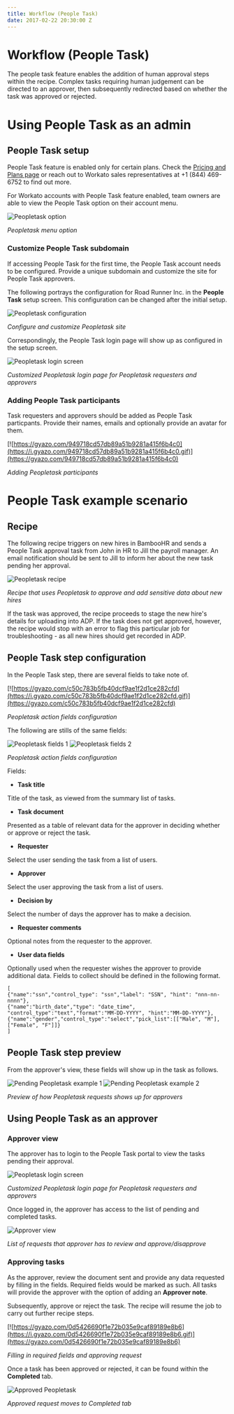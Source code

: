 ```yaml
---
title: Workflow (People Task)
date: 2017-02-22 20:30:00 Z
---
```


# Workflow (People Task)
The people task feature enables the addition of human approval steps within the recipe. Complex tasks requiring human judgement can be directed to an approver, then subsequently redirected based on whether the task was approved or rejected.

# Using People Task as an admin

## People Task setup
People Task feature is enabled only for certain plans. Check the [Pricing and Plans page](https://www.workato.com/pricing?audience=general) or reach out to Workato sales representatives at +1 (844) 469-6752 to find out more.

For Workato accounts with People Task feature enabled, team owners are able to view the People Task option on their account menu.

![Peopletask option](/_uploads/peopletask-docs/peopletask_option.png)

*Peopletask menu option*

### Customize People Task subdomain

If accessing People Task for the first time, the People Task account needs to be configured. Provide a unique subdomain and customize the site for People Task approvers.

The following portrays the configuration for Road Runner Inc. in the **People Task** setup screen. This configuration can be changed after the initial setup.

![Peopletask configuration](/_uploads/peopletask-docs/peopletask_config.png)

*Configure and customize Peopletask site*

Correspondingly, the People Task login page will show up as configured in the setup screen.

![Peopletask login screen](/_uploads/peopletask-docs/peopletask_login.png)

*Customized Peopletask login page for Peopletask requesters and approvers*

### Adding People Task participants
Task requesters and approvers should be added as People Task particpants. Provide their names, emails and optionally provide an avatar for them.

[![https://gyazo.com/949718cd57db89a51b9281a415f6b4c0](https://i.gyazo.com/949718cd57db89a51b9281a415f6b4c0.gif)](https://gyazo.com/949718cd57db89a51b9281a415f6b4c0)

*Adding Peopletask participants*

# People Task example scenario

## Recipe
The following recipe triggers on new hires in BambooHR and sends a People Task approval task from John in HR to Jill the payroll manager. An email notification should be sent to Jill to inform her about the new task pending her approval.

![Peopletask recipe](/_uploads/peopletask-docs/peopletask_bamboo_recipe.png)

*Recipe that uses Peopletask to approve and add sensitive data about new hires*

If the task was approved, the recipe proceeds to stage the new hire's details for uploading into ADP. If the task does not get approved, however, the recipe would stop with an error to flag this particular job for troubleshooting - as all new hires should get recorded in ADP.

## People Task step configuration
In the People Task step, there are several fields to take note of.

[![https://gyazo.com/c50c783b5fb40dcf9ae1f2d1ce282cfd](https://i.gyazo.com/c50c783b5fb40dcf9ae1f2d1ce282cfd.gif)](https://gyazo.com/c50c783b5fb40dcf9ae1f2d1ce282cfd)

*Peopletask action fields configuration*

The following are stills of the same fields:

![Peopletask fields 1](/_uploads/peopletask-docs/peopletask_fields1.png)
![Peopletask fields 2](/_uploads/peopletask-docs/peopletask_fields2.png)

*Peopletask action fields configuration*

Fields:
- **Task title**

Title of the task, as viewed from the summary list of tasks.

- **Task document**

Presented as a table of relevant data for the approver in deciding whether or approve or reject the task.

- **Requester**

Select the user sending the task from a list of users.

- **Approver**

Select the user approving the task from a list of users.

- **Decision by**

Select the number of days the approver has to make a decision.

- **Requester comments**

Optional notes from the requester to the approver.

- **User data fields**

Optionally used when the requester wishes the approver to provide additional data. Fields to collect should be defined in the following format.

```
[
{"name":"ssn","control_type": "ssn","label": "SSN", "hint": "nnn-nn-nnnn"},
{"name":"birth_date","type": "date_time", "control_type":"text","format":"MM-DD-YYYY", "hint":"MM-DD-YYYY"},
{"name":"gender","control_type":"select","pick_list":[["Male", "M"],["Female", "F"]]}
]
```

## People Task step preview
From the approver's view, these fields will show up in the task as follows.

![Pending Peopletask example 1](/_uploads/peopletask-docs/pending_peopletask_example1.png)
![Pending Peopletask example 2](/_uploads/peopletask-docs/pending_peopletask_example2.png)

*Preview of how Peopletask requests shows up for approvers*

## Using People Task as an approver

### Approver view
The approver has to login to the People Task portal to view the tasks pending their approval.

![Peopletask login screen](/_uploads/peopletask-docs/peopletask_login.png)

*Customized Peopletask login page for Peopletask requesters and approvers*

Once logged in, the approver has access to the list of pending and completed tasks.

![Approver view](/_uploads/peopletask-docs/approver_view.png)

*List of requests that approver has to review and approve/disapprove*

### Approving tasks
As the approver, review the document sent and provide any data requested by filling in the fields. Required fields would be marked as such. All tasks will provide the approver with the option of adding an **Approver note**.

Subsequently, approve or reject the task. The recipe will resume the job to carry out further recipe steps.

[![https://gyazo.com/0d5426690f1e72b035e9caf89189e8b6](https://i.gyazo.com/0d5426690f1e72b035e9caf89189e8b6.gif)](https://gyazo.com/0d5426690f1e72b035e9caf89189e8b6)

*Filling in required fields and approving request*

Once a task has been approved or rejected, it can be found within the **Completed** tab.

![Approved Peopletask](/_uploads/peopletask-docs/approved_peopletask.png)

*Approved request moves to Completed tab*